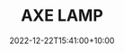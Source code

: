 ---
date: 2022-12-22T15:41:00+10:00
description: A lamp constructed from a repurposed axe handle by @jkopel
draft: false
icon: 2022-12-22-axe-lamp.webp
language: en
title: AXE LAMP
link: https://www.instagram.com/p/CmdSkfwua0M/
alt: A photo of an axe handle lamp sitting on a rubber mat on a concrete workshop floor.

---